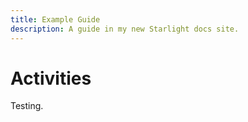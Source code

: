 ```yaml
---
title: Example Guide
description: A guide in my new Starlight docs site.
---
```


# Activities

Testing.
